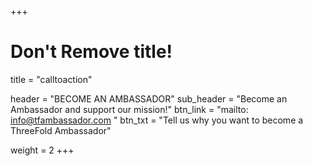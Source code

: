 +++
# Don't Remove title!
title = "calltoaction"

header = "BECOME AN AMBASSADOR"
sub_header = "Become an Ambassador and support our mission!"
btn_link = "mailto: info@tfambassador.com "
btn_txt = "Tell us why you want to become a ThreeFold Ambassador"

weight = 2
+++
